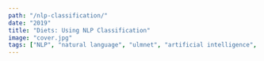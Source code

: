 ```yaml
---
path: "/nlp-classification/"
date: "2019"
title: "Diets: Using NLP Classification"
image: "cover.jpg"
tags: ["NLP", "natural language", "ulmnet", "artificial intelligence", "deep learning", "machine learning", "tensorflow.js"]
---
```


